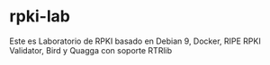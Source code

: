 # rpki-lab

Este es Laboratorio de RPKI basado en Debian 9, Docker, RIPE RPKI Validator, Bird y Quagga con soporte RTRlib
